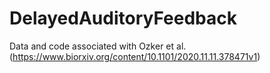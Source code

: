 # DelayedAuditoryFeedback
Data and code associated with Ozker et al. (https://www.biorxiv.org/content/10.1101/2020.11.11.378471v1)
